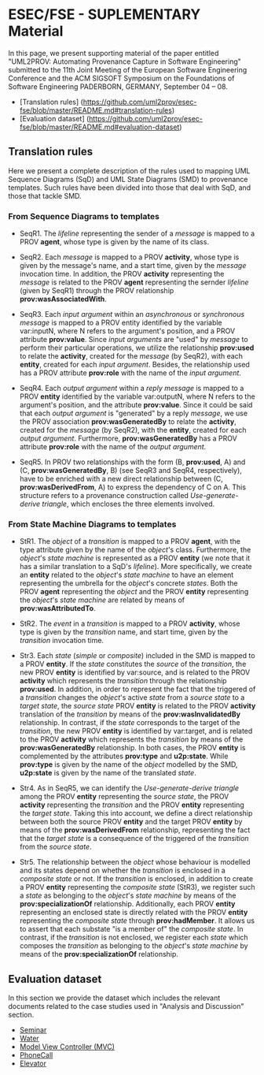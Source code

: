 # ESEC/FSE - SUPLEMENTARY Material

In this page, we present supporting material of the paper entitled "UML2PROV: Automating Provenance Capture in Software Engineering" submitted to the 11th Joint Meeting of the European Software Engineering Conference and the ACM SIGSOFT Symposium on the Foundations of Software Engineering PADERBORN, GERMANY, September 04 – 08.

* [Translation rules] (https://github.com/uml2prov/esec-fse/blob/master/README.md#translation-rules)
* [Evaluation dataset] (https://github.com/uml2prov/esec-fse/blob/master/README.md#evaluation-dataset)


## Translation rules

Here we present a complete description of the rules used to mapping UML Sequence Diagrams (SqD) and UML State Diagrams (SMD) to provenance templates. Such rules have been divided into those that deal with SqD, and those that tackle SMD. 

### From Sequence Diagrams to templates

* SeqR1. The _lifeline_ representing the sender of a _message_ is mapped to a PROV __agent__, whose type is given by the name of its class. 

* SeqR2. Each _message_ is mapped to a PROV __activity__, whose type is given by the message's name, and a start time, given by the _message_ invocation time. In addition, the PROV __activity__ representing the _message_ is related to the PROV __agent__ representing the sernder _lifeline_ (given by SeqR1) through the PROV relationship __prov:wasAssociatedWith__.

* SeqR3. Each _input argument_ within an _asynchronous_ or _synchronous_ _message_ is mapped to a PROV entity identified by the variable var:inputN, where N refers to the argument's position, and a PROV attribute __prov:value__. Since _input arguments_ are "used" by _message_ to perform their particular operations, we utilize the relationship __prov:used__ to relate the __activity__, created for the _message_ (by SeqR2), with each __entity__, created for each _input argument_. Besides, the relationship used has a PROV attribute __prov:role__ with the name of the _input argument_. 

* SeqR4. Each _output argument_ within a _reply_ _message_ is mapped to a PROV __entity__ identified by the variable var:outputN, where N refers to the argument's position, and the attribute __prov:value__. Since it could be said that each _output argument_ is "generated" by a reply _message_, we use the PROV association __prov:wasGeneratedBy__ to relate the __activity__, created for the _message_ (by SeqR2), with the __entity__, created for each _output argument_. Furthermore, __prov:wasGeneratedBy__ has a PROV attribute __prov:role__ with the name of the _output argument_.

* SeqR5. In PROV two relationships with the form (B, __prov:used__, A) and (C, __prov:wasGeneratedBy__, B) (see SeqR3 and SeqR4, respectively), have to be enriched with a new direct relationship between (C, __prov:wasDerivedFrom__, A) to express the dependency of C on A. This structure refers to a provenance construction called _Use-generate-derive triangle_, which encloses the three elements involved.

### From State Machine Diagrams to templates

* StR1. The _object_ of a _transition_ is mapped to a PROV __agent__, with the type attribute given by the name of the _object_'s class. Furthermore, the _object_'s _state machine_ is represented as a PROV __entity__ (we note that it has a similar translation to a SqD's _lifeline_). More specifically, we create an __entity__ related to the _object_'s _state machine_ to have an element representing the umbrella for the _object_'s concrete _states_. Both the PROV __agent__ representing the _object_ and the PROV __entity__ representing the _object_'s _state machine_ are related by means of __prov:wasAttributedTo__.

* StR2. The _event_ in a _transition_ is mapped to a PROV __activity__, whose type is given by the _transition_ name, and start time, given by the _transition_ invocation time. 

* Str3. Each _state_ (_simple_ or _composite_) included in the SMD is mapped to a PROV __entity__. If the _state_ constitutes the _source_ of the _transition_, the new PROV __entity__ is identified by var:source, and is related to the PROV __activity__ which represents the _transition_ through the relationship __prov:used__. In addition, in order to represent the fact that the triggered of a _transition_ changes the _object_'s active _state_ from a _source_ _state_ to a _target_ _state_, the _source_ _state_ PROV __entity__ is related to the PROV __activity__ translation of the _transition_ by means of the __prov:wasInvalidatedBy__ relationship. In contrast, if the _state_ corresponds to the target of the _transition_, the new PROV __entity__ is identified by var:target, and is related to the PROV __activity__ which represents the _transition_ by means of the __prov:wasGeneratedBy__ relationship. In both cases, the PROV __entity__ is complemented by the attributes __prov:type__ and __u2p:state__. While __prov:type__ is given by the name of the _object_ modelled by the SMD, __u2p:state__ is given by the name of the translated _state_. 

* Str4. As in SeqR5, we can identify the _Use-generate-derive triangle_ among the PROV __entity__ representing the _source_ _state_, the PROV __activity__ representing the _transition_ and the PROV __entity__ representing the _target_ _state_. Taking this into account, we define a direct relationship between both the source PROV __entity__ and the target PROV __entity__ by means of the __prov:wasDerivedFrom__ relationship, representing the fact that the _target_ _state_ is a consequence of the triggered of the _transition_ from the _source_ _state_. 

* Str5. The relationship between the _object_ whose behaviour is modelled and its states depend on whether the _transition_ is enclosed in a _composite_ _state_ or not. If the _transition_ is enclosed, in addition to create a PROV __entity__ representing the _composite_ _state_ (StR3), we register such a _state_ as belonging to the _object_'s _state machine_ by means of the __prov:specializationOf__ relationship. Additionally, each PROV __entity__ representing an enclosed state is directly related with the PROV __entity__ representing the _composite_ _state_ through __prov:hadMember__. It allows us to assert that each substate "is a member of" the _composite_ _state_. In contrast, if the _transition_ is not enclosed, we register each _state_ which composes the _transition_ as belonging to the _object_'s _state machine_ by means of the __prov:specializationOf__ relationship. 


## Evaluation dataset

In this section we provide the dataset which includes the relevant documents related to the case studies used in "Analysis and Discussion" section. 

* [Seminar](https://github.com/uml2prov/esec-fse/tree/master/Seminar)
* [Water](https://github.com/uml2prov/esec-fse/tree/master/Water)
* [Model View Controller (MVC)](https://github.com/uml2prov/esec-fse/tree/master/MVC) 
* [PhoneCall](https://github.com/uml2prov/esec-fse/tree/master/PhoneCall)
* [Elevator](https://github.com/uml2prov/esec-fse/tree/master/Elevator)










